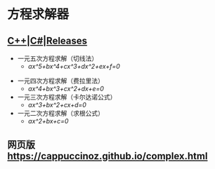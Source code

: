 # 方程求解器
## [C++](https://github.com/CappuccinoZ/Equation-solver/tree/master/ConsoleApp)|[C#](https://github.com/CappuccinoZ/Equation-solver/tree/master/WpfApp)|[Releases](https://github.com/CappuccinoZ/Equation-solver/releases)
* 一元五次方程求解（切线法）  
  * _ax^5+bx^4+cx^3+dx^2+ex+f=0_
- 一元四次方程求解（费拉里法）  
  * _ax^4+bx^3+cx^2+dx+e=0_
- 一元三次方程求解（卡尔达诺公式）  
  * _ax^3+bx^2+cx+d=0_
- 一元二次方程求解（求根公式）  
  * _ax^2+bx+c=0_
## 网页版 https://cappuccinoz.github.io/complex.html

